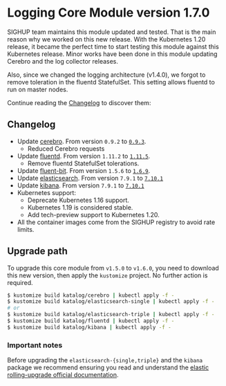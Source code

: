 # Logging Core Module version 1.7.0

SIGHUP team maintains this module updated and tested. That is the main reason why we worked on this new release.
With the Kubernetes 1.20 release, it became the perfect time to start testing this module against this Kubernetes
release. Minor works have been done in this module updating Cerebro and the log collector releases.

Also, since we changed the logging architecture (v1.4.0), we forgot to remove toleration in the fluentd
StatefulSet. This setting allows fluentd to run on master nodes.


Continue reading the [Changelog](#changelog) to discover them:

## Changelog

- Update [cerebro](../../katalog/cerebro). From version `0.9.2` to [`0.9.3`](https://github.com/lmenezes/cerebro/releases/tag/v0.9.3).
  - Reduced Cerebro requests
- Update [fluentd](../../katalog/fluentd). From version `1.11.2` to [`1.11.5`](https://github.com/fluent/fluentd/blob/master/CHANGELOG.md#release-v1115---20201106).
  - Remove fluentd StatefulSet tolerations.
- Update [fluent-bit](../../katalog/fluentd). From version `1.5.6` to [`1.6.9`](https://fluentbit.io/announcements/v1.6.9/).
- Update [elasticsearch](../../katalog/elasticsearch-single). From version `7.9.1` to [`7.10.1`](https://www.elastic.co/guide/en/elasticsearch/reference/current/release-notes-7.10.1.html)
- Update [kibana](../../katalog/kibana). From version `7.9.1` to [`7.10.1`](https://www.elastic.co/guide/en/kibana/current/release-notes-7.10.1.html)
- Kubernetes support:
  - Deprecate Kubernetes 1.16 support.
  - Kubernetes 1.19 is considered stable.
  - Add tech-preview support to Kubernetes 1.20.
- All the container images come from the SIGHUP registry to avoid rate limits.

## Upgrade path

To upgrade this core module from `v1.5.0` to `v1.6.0`, you need to download this new version, then apply the
`kustomize` project. No further action is required.

```bash
$ kustomize build katalog/cerebro | kubectl apply -f -
$ kustomize build katalog/elasticsearch-single | kubectl apply -f -
# or
$ kustomize build katalog/elasticsearch-triple | kubectl apply -f -
$ kustomize build katalog/fluentd | kubectl apply -f -
$ kustomize build katalog/kibana | kubectl apply -f -
```

### Important notes

Before upgrading the `elasticsearch-{single,triple}` and the `kibana` package we recommend ensuring you read and
understand the
[elastic rolling-upgrade official documentation](https://www.elastic.co/guide/en/elasticsearch/reference/7.10/rolling-upgrades.html).
